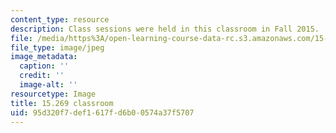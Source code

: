 ```yaml
---
content_type: resource
description: Class sessions were held in this classroom in Fall 2015.
file: /media/https%3A/open-learning-course-data-rc.s3.amazonaws.com/15-269-leadership-stories-literature-ethics-and-authority-fall-2015/95d320f7def1617fd6b00574a37f5707_15-269-classroom.jpg
file_type: image/jpeg
image_metadata:
  caption: ''
  credit: ''
  image-alt: ''
resourcetype: Image
title: 15.269 classroom
uid: 95d320f7-def1-617f-d6b0-0574a37f5707
---
```

